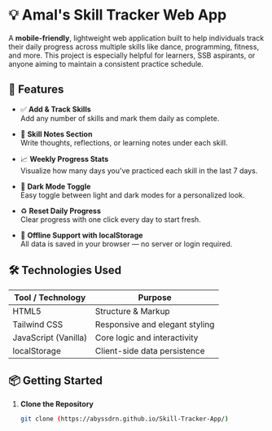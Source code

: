 # 💡 Amal's Skill Tracker Web App

A **mobile-friendly**, lightweight web application built to help individuals track their daily progress across multiple skills like dance, programming, fitness, and more. This project is especially helpful for learners, SSB aspirants, or anyone aiming to maintain a consistent practice schedule.

## 🚀 Features

- ✅ **Add & Track Skills**  
  Add any number of skills and mark them daily as complete.

- 📒 **Skill Notes Section**  
  Write thoughts, reflections, or learning notes under each skill.

- 📈 **Weekly Progress Stats**  
  Visualize how many days you've practiced each skill in the last 7 days.

- 🌙 **Dark Mode Toggle**  
  Easy toggle between light and dark modes for a personalized look.

- ♻️ **Reset Daily Progress**  
  Clear progress with one click every day to start fresh.

- 💾 **Offline Support with localStorage**  
  All data is saved in your browser — no server or login required.

## 🛠 Technologies Used

| Tool / Technology     | Purpose                             |
|-----------------------|-------------------------------------|
| HTML5                 | Structure & Markup                  |
| Tailwind CSS          | Responsive and elegant styling      |
| JavaScript (Vanilla)  | Core logic and interactivity        |
| localStorage          | Client-side data persistence        |

## 📦 Getting Started

1. **Clone the Repository**
   ```bash
   git clone (https://abyssdrn.github.io/Skill-Tracker-App/)
